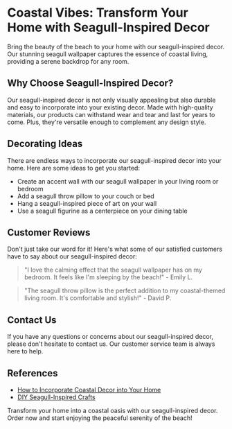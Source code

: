 <!--font:Roboto-->

# Coastal Vibes: Transform Your Home with Seagull-Inspired Decor

Bring the beauty of the beach to your home with our seagull-inspired decor. Our stunning seagull wallpaper captures the essence of coastal living, providing a serene backdrop for any room.

## Why Choose Seagull-Inspired Decor?

Our seagull-inspired decor is not only visually appealing but also durable and easy to incorporate into your existing decor. Made with high-quality materials, our products can withstand wear and tear and last for years to come. Plus, they're versatile enough to complement any design style.

## Decorating Ideas

There are endless ways to incorporate our seagull-inspired decor into your home. Here are some ideas to get you started:

- Create an accent wall with our seagull wallpaper in your living room or bedroom
- Add a seagull throw pillow to your couch or bed
- Hang a seagull-inspired piece of art on your wall
- Use a seagull figurine as a centerpiece on your dining table

## Customer Reviews

Don't just take our word for it! Here's what some of our satisfied customers have to say about our seagull-inspired decor:

> "I love the calming effect that the seagull wallpaper has on my bedroom. It feels like I'm sleeping by the beach!" - Emily L.

> "The seagull throw pillow is the perfect addition to my coastal-themed living room. It's comfortable and stylish!" - David P.

## Contact Us

If you have any questions or concerns about our seagull-inspired decor, please don't hesitate to contact us. Our customer service team is always here to help.

## References

- [How to Incorporate Coastal Decor into Your Home](#)
- [DIY Seagull-Inspired Crafts](#)

Transform your home into a coastal oasis with our seagull-inspired decor. Order now and start enjoying the peaceful serenity of the beach!

<!--

Write me content for website with wallpaper which alt text is:

"A close-up of a seagull in flight"

The name/title of the page should not be 1:1 copy of the alt text but rather a real content of the website which is using this wallpaper.

- Use markdown format 
- Start with heading
- Heading should be short and concise
- The content should look like a real website 
- The website should not be about the wallpaper, wallpaper is just a related background
- Heading should be contain work "wallpaper" or "background"
- Include real sections like references, contact, user stories, etc. use things relevant to the page purpose.
- Feel free to use structure like headings, bullets, numbering, blockquotes, paragraphs, horizontal lines, etc.
- You can use formatting like bold or _italic_
- You can include UTF-8 emojis
- Links should be only #hash anchors (and you can refer to the document itself)
- Do not include images


---


# Coastal Vibes: Bring the Beach to Your Home with Seagull Wallpaper

Transform your home into a beach oasis with our stunning seagull wallpaper. Our high-quality wallpaper captures the beauty of a seagull in flight, bringing a sense of coastal calmness to any room.

## Why Choose Seagull Wallpaper?

Our seagull wallpaper is not only visually appealing but also durable and easy to install. Made with high-quality materials, it can withstand wear and tear and last for years to come. The wallpaper is also easy to clean, making it perfect for homes with children or pets.

## Decorating Ideas

There are endless ways to incorporate our seagull wallpaper into your home decor. Here are some ideas to get you started:

- Create an accent wall in your living room or bedroom
- Use it as a backdrop for your home office or workspace
- Add a coastal touch to your bathroom or laundry room
- Use it to decorate your beach house or vacation rental

## Customer Reviews

Don't just take our word for it! Here's what some of our satisfied customers have to say about our seagull wallpaper:

> "I absolutely love this wallpaper! It adds the perfect touch of beachy vibes to my living room." - Sarah M.

> "The quality of this wallpaper is amazing. It was easy to install and looks great in my bathroom." - John D.

## Contact Us

If you have any questions or concerns about our seagull wallpaper, please don't hesitate to contact us. Our customer service team is always here to help.

## References

- [How to Install Wallpaper](#)
- [Wallpaper Maintenance Tips](#)

Bring the beauty of the beach to your home with our seagull wallpaper. Order now and start enjoying the coastal vibes!


---


Heading should not include word "wallpaper". The website should not be about the wallpaper itself, wallpaper is just a related background, rewrite whole content.


---


# Coastal Vibes: Transform Your Home with Seagull-Inspired Decor

Bring the beauty of the beach to your home with our seagull-inspired decor. Our stunning seagull wallpaper captures the essence of coastal living, providing a serene backdrop for any room.

## Why Choose Seagull-Inspired Decor?

Our seagull-inspired decor is not only visually appealing but also durable and easy to incorporate into your existing decor. Made with high-quality materials, our products can withstand wear and tear and last for years to come. Plus, they're versatile enough to complement any design style.

## Decorating Ideas

There are endless ways to incorporate our seagull-inspired decor into your home. Here are some ideas to get you started:

- Create an accent wall with our seagull wallpaper in your living room or bedroom
- Add a seagull throw pillow to your couch or bed
- Hang a seagull-inspired piece of art on your wall
- Use a seagull figurine as a centerpiece on your dining table

## Customer Reviews

Don't just take our word for it! Here's what some of our satisfied customers have to say about our seagull-inspired decor:

> "I love the calming effect that the seagull wallpaper has on my bedroom. It feels like I'm sleeping by the beach!" - Emily L.

> "The seagull throw pillow is the perfect addition to my coastal-themed living room. It's comfortable and stylish!" - David P.

## Contact Us

If you have any questions or concerns about our seagull-inspired decor, please don't hesitate to contact us. Our customer service team is always here to help.

## References

- [How to Incorporate Coastal Decor into Your Home](#)
- [DIY Seagull-Inspired Crafts](#)

Transform your home into a coastal oasis with our seagull-inspired decor. Order now and start enjoying the peaceful serenity of the beach!

-->
